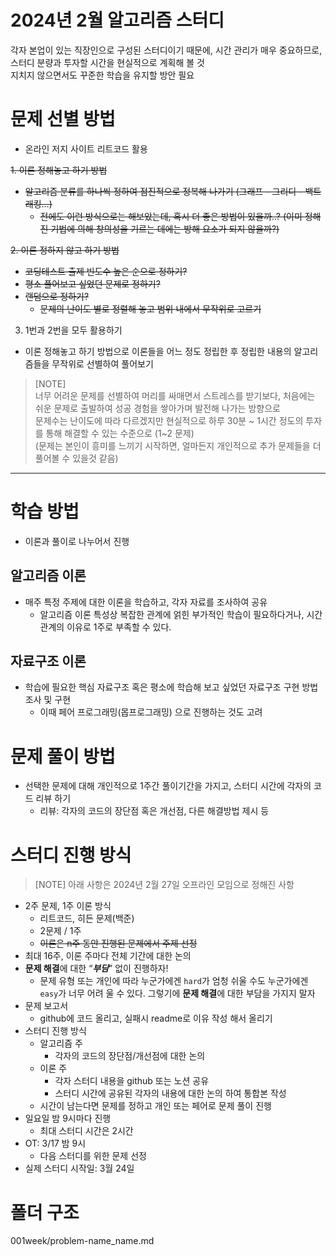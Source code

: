 # 2024년 2월 알고리즘 스터디

각자 본업이 있는 직장인으로 구성된 스터디이기 때문에, 시간 관리가 매우 중요하므로, 스터디 분량과 투자할 시간을 현실적으로 계획해 볼 것\
지치지 않으면서도 꾸준한 학습을 유지할 방안 필요

# 문제 선별 방법

- 온라인 저지 사이트 리트코드 활용 

~~1. 이론 정해놓고 하기 방법~~

- ~~알고리즘 분류를 하나씩 정하여 점진적으로 정복해 나가기 (그래프 - 그리디 - 백트래킹…)~~
    - ~~전에도 이런 방식으로는 해보았는데, 혹시 더 좋은 방법이 있을까..? (이미 정해진 기법에 의해 창의성을 기르는 데에는 방해 요소가 되지 않을까?)~~

~~2. 이론 정하지 않고 하기 방법~~

- ~~코딩테스트 출제 빈도수 높은 순으로 정하기?~~
- ~~평소 풀어보고 싶었던 문제로 정하기?~~
- ~~랜덤으로 정하기?~~
    - ~~문제의 난이도 별로 정렬해 놓고 범위 내에서 무작위로 고르기~~

3. 1번과 2번을 모두 활용하기

- 이론 정해놓고 하기 방법으로 이론들을 어느 정도 정립한 후 정립한 내용의 알고리즘들을 무작위로 선별하여 풀어보기

> [NOTE]\
> 너무 어려운 문제를 선별하여 머리를 싸매면서 스트레스를 받기보다, 처음에는 쉬운 문제로 출발하여 성공 경험을 쌓아가며 발전해 나가는 방향으로\
> 문제수는 난이도에 따라 다르겠지만 현실적으로 하루 30분 ~ 1시간 정도의 투자를 통해 해결할 수 있는 수준으로 (1~2 문제)\
> (문제는 본인이 흥미를 느끼기 시작하면, 얼마든지 개인적으로 추가 문제들을 더 풀어볼 수 있을것 같음)

---
# 학습 방법

- 이론과 풀이로 나누어서 진행

## 알고리즘 이론

- 매주 특정 주제에 대한 이론을 학습하고, 각자 자료를 조사하여 공유
    - 알고리즘 이론 특성상 복잡한 관계에 얽힌 부가적인 학습이 필요하다거나, 시간 관계의 이유로 1주로 부족할 수 있다.

## 자료구조 이론

- 학습에 필요한 핵심 자료구조 혹은 평소에 학습해 보고 싶었던 자료구조 구현 방법 조사 및 구현
    - 이때 페어 프로그래밍(몹프로그래밍) 으로 진행하는 것도 고려

# 문제 풀이 방법

- 선택한 문제에 대해 개인적으로 1주간 풀이기간을 가지고, 스터디 시간에 각자의 코드 리뷰 하기
    - 리뷰: 각자의 코드의 장단점 혹은 개선점, 다른 해결방법 제시 등


# 스터디 진행 방식

> [NOTE] 아래 사항은 2024년 2월 27일 오프라인 모임으로 정해진 사항
- 2주 문제, 1주 이론 방식
    - 리트코드, 히든 문제(백준)
    - 2문제 / 1주
    - ~~이론은 n주 동안 진행된 문제에서 주제 선정~~
- 최대 16주, 이론 주마다 전체 기간에 대한 논의
- **문제 해결**에 대한 “***부담***” 없이 진행하자!
    - 문제 유형 또는 개인에 따라 누군가에겐 `hard`가 엄청 쉬울 수도 누군가에겐 `easy`가 너무 어려 울 수 있다. 그렇기에 **문제 해결**에 대한 부담을 가지지 말자
- 문제 보고서
    - github에 코드 올리고, 실패시 readme로 이유 작성 해서 올리기
- 스터디 진행 방식
    - 알고리즘 주
        - 각자의 코드의 장단점/개선점에 대한 논의
    - 이론 주
        - 각자 스터디 내용을 github 또는 노션 공유
        - 스터디 시간에 공유된 각자의 내용에 대한 논의 하여 통합본 작성
    - 시간이 남는다면 문제를 정하고 개인 또는 페어로 문제 풀이 진행
- 일요일 밤 9시마다 진행
    - 최대 스터디 시간은 2시간
- OT: 3/17 밤 9시
    - 다음 스터디를 위한 문제 선정
- 실제 스터디 시작일: 3월 24일

# 폴더 구조
001week/problem-name_name.md
